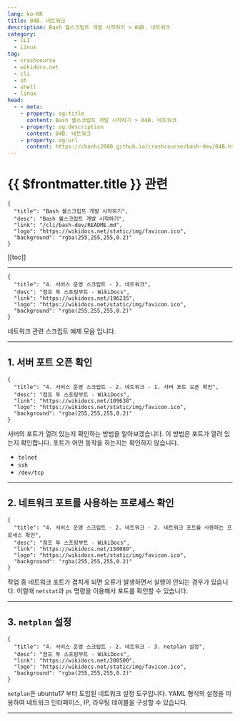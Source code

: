 ```yaml
---
lang: ko-KR
title: 04B. 네트워크
description: Bash 쉘스크립트 개발 시작하기 > 04B. 네트워크
category:
  - CLI
  - Linux
tag: 
  - crashcourse
  - wikidocs.net
  - cli
  - sh
  - shell
  - linux
head:
  - - meta:
    - property: og:title
      content: Bash 쉘스크립트 개발 시작하기 > 04B. 네트워크
    - property: og:description
      content: 04B. 네트워크
    - property: og:url
      content: https://chanhi2000.github.io/crashcourse/bash-dev/04B.html
---
```


# {{ $frontmatter.title }} 관련

```component VPCard
{
  "title": "Bash 쉘스크립트 개발 시작하기",
  "desc": "Bash 쉘스크립트 개발 시작하기",
  "link": "/cli/bash-dev/README.md",
  "logo": "https://wikidocs.net/static/img/favicon.ico",
  "background": "rgba(255,255,255,0.2)"
}
```

[[toc]]

---

```component VPCard
{
  "title": "4. 서비스 운영 스크립트 - 2. 네트워크",
  "desc": "점프 투 스프링부트 - WikiDocs",
  "link": "https://wikidocs.net/196235",
  "logo": "https://wikidocs.net/static/img/favicon.ico",
  "background": "rgba(255,255,255,0.2)"
}
```

네트워크 관련 스크립트 예제 모음 입니다.

---

## 1. 서버 포트 오픈 확인

```component VPCard
{
  "title": "4. 서비스 운영 스크립트 - 2. 네트워크 - 1. 서버 포트 오픈 확인",
  "desc": "점프 투 스프링부트 - WikiDocs",
  "link": "https://wikidocs.net/109638",
  "logo": "https://wikidocs.net/static/img/favicon.ico",
  "background": "rgba(255,255,255,0.2)"
}
```

서버의 포트가 열려 있는지 확인하는 방법을 알아보겠습니다. 이 방법은 포트가 열려 있는지 확인합니다. 포트가 어떤 동작을 하는지는 확인하지 않습니다.

- `telnet`
- `ssh`
- `/dev/tcp`

<!-- TODO: 작성 -->

---

## 2. 네트워크 포트를 사용하는 프로세스 확인

```component VPCard
{
  "title": "4. 서비스 운영 스크립트 - 2. 네트워크 - 2. 네트워크 포트를 사용하는 프로세스 확인",
  "desc": "점프 투 스프링부트 - WikiDocs",
  "link": "https://wikidocs.net/150089",
  "logo": "https://wikidocs.net/static/img/favicon.ico",
  "background": "rgba(255,255,255,0.2)"
}
```

작업 중 네트워크 포트가 겹치게 되면 오류가 발생하면서 실행이 안되는 경우가 있습니다. 이럴때 `netstat`과 `ps` 명령을 이용해서 포트를 확인할 수 있습니다.

<!-- TODO: 작성 -->

---

## 3. `netplan` 설정

```component VPCard
{
  "title": "4. 서비스 운영 스크립트 - 2. 네트워크 - 3. netplan 설정",
  "desc": "점프 투 스프링부트 - WikiDocs",
  "link": "https://wikidocs.net/200500",
  "logo": "https://wikidocs.net/static/img/favicon.ico",
  "background": "rgba(255,255,255,0.2)"
}
```

`netplan`은 <FontIcon icon="fa-brands fa-ubuntu"/>ubuntu17 부터 도입된 네트워크 설정 도구입니다. <FontIcon icon="iconfont icon-yaml"/>YAML 형식의 설정을 이용하여 네트워크 인터페이스, IP, 라우팅 테이블을 구성할 수 있습니다.

<!-- TODO: 작성 -->

---

<TagLinks />